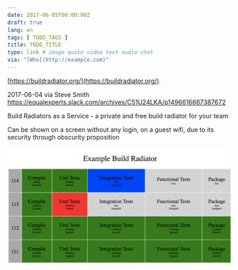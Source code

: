 ```yaml
---
date: 2017-06-05T00:00:00Z
draft: true
lang: en
tags: [ TODO_TAGS ]
title: TODO_TITLE
type: link # image quote video text audio chat
via: "[Who](http://example.com)"
---
```



[https://buildradiator.org/](https://buildradiator.org/)

2017-06-04 via Steve Smith
https://equalexperts.slack.com/archives/C51U24LKA/p1496616667387672

Build Radiators as a Service - a private and free build radiator for your team

Can be shown on a screen without any login, on a guest wifi, due to its security through obscurity proposition

![2017-06-04 via Steve Smith](2017-06-04%20via%20Steve%20Smith.png)

